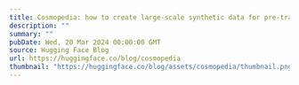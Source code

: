 ```yaml
---
title: Cosmopedia: how to create large-scale synthetic data for pre-training Large Language Models
description: ""
summary: ""
pubDate: Wed, 20 Mar 2024 00:00:00 GMT
source: Hugging Face Blog
url: https://huggingface.co/blog/cosmopedia
thumbnail: "https://huggingface.co/blog/assets/cosmopedia/thumbnail.png"
---
```



